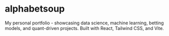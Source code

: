 # alphabetsoup
My personal portfolio - showcasing data science, machine learning, betting models, and quant-driven projects. Built with React, Tailwind CSS, and Vite.
